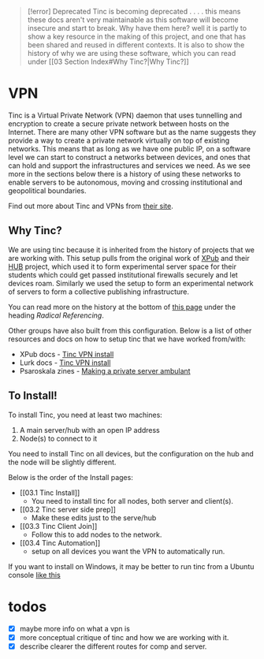 
>[!error] Deprecated
>Tinc is becoming deprecated . . . . this means these docs aren't very maintainable as this software will become insecure and start to break. Why have them here? well it is partly to show a key resource in the making of this project, and one that has been shared and reused in different contexts. It is also to show the history of why we are using these software, which you can read under [[03 Section Index#Why Tinc?|Why Tinc?]]

# VPN

Tinc is a Virtual Private Network (VPN) daemon that uses tunnelling and encryption to create a secure private network between hosts on the Internet. There are many other VPN software but as the name suggests they provide a way to create a private network virtually on top of existing networks. This means that as long as we have one public IP, on a software level we can start to construct a networks between devices, and ones that can hold and support the infrastructures and services we need. As we see more in the sections below there is a history of using these networks to enable servers to be autonomous, moving and crossing institutional and geopolitical boundaries.

Find out more about Tinc and VPNs from [their site](https://www.tinc-vpn.org/).

## Why Tinc?

We are using tinc because it is inherited from the history of projects that we are working with. This setup pulls from the original work of [XPub](https://xpub.nl/) and their [HUB](https://pzwiki.wdka.nl/mediadesign/HUB) project, which used it to form experimental server space for their students which could get passed institutional firewalls securely and let devices roam. Similarly we used the setup to form an experimental network of servers to form a collective publishing infrastructure. 

You can read more on the history at the bottom of [this page](https://circulations.constantvzw.org/about.html) under the heading _Radical Referencing_.

Other groups have also built from this configuration. Below is a list of other resources and docs on how to setup tinc that we have worked from/with:
- XPub docs - [Tinc VPN install](https://pzwiki.wdka.nl/mediadesign/Tinc)
- Lurk docs - [Tinc VPN install](https://things.bleu255.com/runyourown/VPN_with_Tinc)
- Psaroskala zines - [Making a private server ambulant](https://psaroskalazines.gr/pdf/rosa_beta_25_jan_23.pdf)

## To Install!

To install Tinc, you need at least two machines:
1. A main server/hub with an open IP address
2. Node(s) to connect to it

You need to install Tinc on all devices, but the configuration on the hub and the node will be slightly different. 

Below is the order of the Install pages:
- [[03.1 Tinc Install]] 
	- You need to install tinc for all nodes, both server and client(s).
- [[03.2 Tinc server side prep]] 
	- Make these edits just to the serve/hub
- [[03.3 Tinc Client Join]]
	- Follow this to add nodes to the network.
- [[03.4 Tinc Automation]]
	- setup on all devices you want the VPN to automatically run.

If you want to install on Windows, it may be better to run tinc from a Ubuntu console [like this](https://www.microsoft.com/store/productId/9PDXGNCFSCZV?ocid=pdpshare)
# todos

- [x] maybe more info on what a vpn is
- [x] more conceptual critique of tinc and how we are working with it.
- [x] describe clearer the different routes for comp and server.